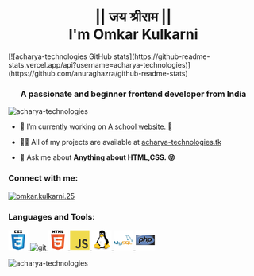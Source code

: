 

<h1 align="center">|| जय श्रीराम ||<br>I'm Omkar Kulkarni</h1>
[![acharya-technologies GitHub stats](https://github-readme-stats.vercel.app/api?username=acharya-technologies)](https://github.com/anuraghazra/github-readme-stats)
<h3 align="center">A passionate and beginner frontend developer from India</h3>

<p align="left"> <img src="https://komarev.com/ghpvc/?username=acharya-technologies&label=Profile%20views&color=0e75b6&style=flat" alt="acharya-technologies" /> </p>

- 🔭 I’m currently working on [A school website. 🏫](https://koutukvs.cf)

- 👨‍💻 All of my projects are available at [acharya-technologies.tk](acharya-technologies.tk)

- 💬 Ask me about **Anything about HTML,CSS. 😜**

<h3 align="left">Connect with me:</h3>
<p align="left">
<a href="https://instagram.com/omkar.kulkarni.25" target="blank"><img align="center" src="https://raw.githubusercontent.com/rahuldkjain/github-profile-readme-generator/master/src/images/icons/Social/instagram.svg" alt="omkar.kulkarni.25" height="30" width="40" /></a>
</p>

<h3 align="left">Languages and Tools:</h3>
<p align="left"> <a href="https://www.w3schools.com/css/" target="_blank" rel="noreferrer"> <img src="https://raw.githubusercontent.com/devicons/devicon/master/icons/css3/css3-original-wordmark.svg" alt="css3" width="40" height="40"/> </a> <a href="https://git-scm.com/" target="_blank" rel="noreferrer"> <img src="https://www.vectorlogo.zone/logos/git-scm/git-scm-icon.svg" alt="git" width="40" height="40"/> </a> <a href="https://www.w3.org/html/" target="_blank" rel="noreferrer"> <img src="https://raw.githubusercontent.com/devicons/devicon/master/icons/html5/html5-original-wordmark.svg" alt="html5" width="40" height="40"/> </a> <a href="https://developer.mozilla.org/en-US/docs/Web/JavaScript" target="_blank" rel="noreferrer"> <img src="https://raw.githubusercontent.com/devicons/devicon/master/icons/javascript/javascript-original.svg" alt="javascript" width="40" height="40"/> </a> <a href="https://www.linux.org/" target="_blank" rel="noreferrer"> <img src="https://raw.githubusercontent.com/devicons/devicon/master/icons/linux/linux-original.svg" alt="linux" width="40" height="40"/> </a> <a href="https://www.mysql.com/" target="_blank" rel="noreferrer"> <img src="https://raw.githubusercontent.com/devicons/devicon/master/icons/mysql/mysql-original-wordmark.svg" alt="mysql" width="40" height="40"/> </a> <a href="https://www.php.net" target="_blank" rel="noreferrer"> <img src="https://raw.githubusercontent.com/devicons/devicon/master/icons/php/php-original.svg" alt="php" width="40" height="40"/> </a> </p>

<p><img align="center" src="https://github-readme-stats.vercel.app/api/top-langs?username=acharya-technologies&show_icons=true&locale=en&layout=compact" alt="acharya-technologies" /></p>
